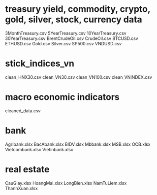# treasury yield, commodity, crypto, gold, silver, stock, currency data
3MonthTreasury.csv
5YearTreasury.csv
10YearTreasury.csv
30YearTreasury.csv
BrentCrudeOil.csv
CrudeOil.csv
BTCUSD.csv
ETHUSD.csv
Gold.csv
Silver.csv
SP500.csv
VNDUSD.csv

# stick_indices_vn
clean_HNX30.csv
clean_VN30.csv
clean_VN100.csv
clean_VNINDEX.csv

# macro economic indicators
cleaned_data.csv

# bank
Agribank.xlsx
BacAbank.xlsx
BIDV.xlsx
Mbbank.xlsx
MSB.xlsx
OCB.xlsx
Vietcombank.xlsx
Vietinbank.xlsx

# real estate
CauGiay.xlsx
HoangMai.xlsx
LongBien.xlsx
NamTuLiem.xlsx
ThanhXuan.xlsx
